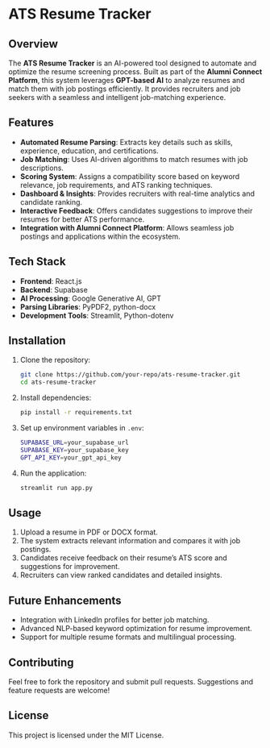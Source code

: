# ATS Resume Tracker

## Overview
The **ATS Resume Tracker** is an AI-powered tool designed to automate and optimize the resume screening process. Built as part of the **Alumni Connect Platform**, this system leverages **GPT-based AI** to analyze resumes and match them with job postings efficiently. It provides recruiters and job seekers with a seamless and intelligent job-matching experience.

## Features
- **Automated Resume Parsing**: Extracts key details such as skills, experience, education, and certifications.
- **Job Matching**: Uses AI-driven algorithms to match resumes with job descriptions.
- **Scoring System**: Assigns a compatibility score based on keyword relevance, job requirements, and ATS ranking techniques.
- **Dashboard & Insights**: Provides recruiters with real-time analytics and candidate ranking.
- **Interactive Feedback**: Offers candidates suggestions to improve their resumes for better ATS performance.
- **Integration with Alumni Connect Platform**: Allows seamless job postings and applications within the ecosystem.

## Tech Stack
- **Frontend**: React.js
- **Backend**: Supabase
- **AI Processing**: Google Generative AI, GPT
- **Parsing Libraries**: PyPDF2, python-docx
- **Development Tools**: Streamlit, Python-dotenv

## Installation
1. Clone the repository:
   ```sh
   git clone https://github.com/your-repo/ats-resume-tracker.git
   cd ats-resume-tracker
   ```
2. Install dependencies:
   ```sh
   pip install -r requirements.txt
   ```
3. Set up environment variables in `.env`:
   ```sh
   SUPABASE_URL=your_supabase_url
   SUPABASE_KEY=your_supabase_key
   GPT_API_KEY=your_gpt_api_key
   ```
4. Run the application:
   ```sh
   streamlit run app.py
   ```

## Usage
1. Upload a resume in PDF or DOCX format.
2. The system extracts relevant information and compares it with job postings.
3. Candidates receive feedback on their resume’s ATS score and suggestions for improvement.
4. Recruiters can view ranked candidates and detailed insights.

## Future Enhancements
- Integration with LinkedIn profiles for better job matching.
- Advanced NLP-based keyword optimization for resume improvement.
- Support for multiple resume formats and multilingual processing.

## Contributing
Feel free to fork the repository and submit pull requests. Suggestions and feature requests are welcome!

## License
This project is licensed under the MIT License.

